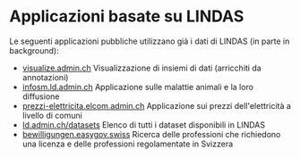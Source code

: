 # Applicazioni basate su LINDAS

Le seguenti applicazioni pubbliche utilizzano già i dati di LINDAS (in parte in background):

* [visualize.admin.ch](https://visualize.admin.ch/) Visualizzazione di insiemi di dati (arricchiti da annotazioni)
* [infosm.ld.admin.ch](https://www.infosm.blv.admin.ch/) Applicazione sulle malattie animali e la loro diffusione
* [prezzi-elettricita.elcom.admin.ch](https://www.prezzi-elettricita.elcom.admin.ch/) Applicazione sui prezzi dell'elettricità a livello di comuni
* [ld.admin.ch/datasets](https://ld.admin.ch/datasets/) Elenco di tutti i dataset disponibili in LINDAS
* [bewilligungen.easygov.swiss](https://bewilligungen.easygov.swiss/) Ricerca delle professioni che richiedono una licenza e delle professioni regolamentate in Svizzera